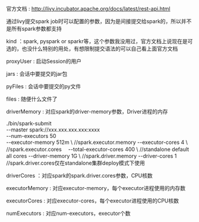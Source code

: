 官方文档 : http://livy.incubator.apache.org/docs/latest/rest-api.html

通过livy提交spark job时可以配置的参数，因为是间接提交给spark的，所以并不是所有spark参数都支持

kind ：spark, pyspark or sparkr等，这个参数我没用过，官方文档上说现在是可选的，也没什么特别的用处，有想限制提交语法的可以自己看上面官方文档

proxyUser : 启动Session的用户

jars : 会话中要提交的jar包

pyFiles : 会话中要提交的py文件

files : 随便什么文件了

driverMemory : 对应spark的driver-memory参数，Driver进程的内存

./bin/spark-submit \
  --master spark://xxx.xxx.xxx.xxx:xxxx \
  --num-executors 50 \
  --executor-memory 512m \                             //spark.executor.memory
  --executor-cores 4 \                                 //spark.executor.cores
　--total-executor-cores 400 \                         //standalone default all cores
  --driver-memory 1G \                                 //spark.driver.memory
  --driver-cores 1                                     //spark.driver.cores仅在standalone集群deploy模式下使用
  
driverCores ：对应spark的spark.driver.cores参数，CPU核数

executorMemory : 对应executor-memory，每个executor进程使用的内存数

executorCores : 对应executor-cores，每个executor进程使用的CPU核数

numExecutors : 对应num-executors，executor个数
